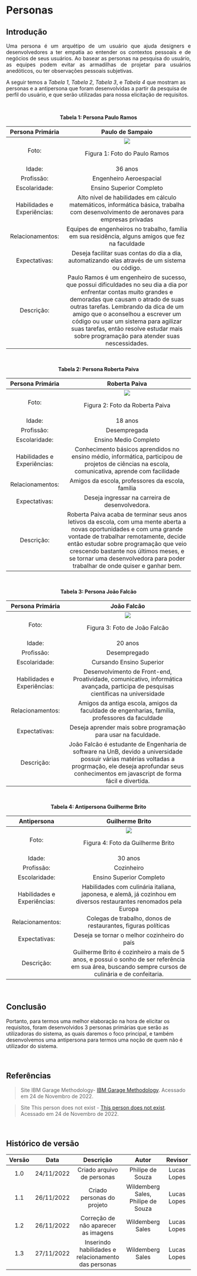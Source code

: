 # Personas

## Introdução
<p align="justify">Uma persona é um arquétipo de um usuário que ajuda designers e desenvolvedores a ter empatia ao entender os contextos pessoais e de negócios de seus usuários. Ao basear as personas na pesquisa do usuário, as equipes podem evitar as armadilhas de projetar para usuários anedóticos, ou ter observações pessoais subjetivas.  

A seguir temos a <i>Tabela 1</i>, <i>Tabela 2</i>, <i>Tabela 3</i>, e <i>Tabela 4</i> que mostram as personas e a antipersona que foram desenvolvidas a partir da pesquisa de perfil do usuário, e que serão utilizadas para nossa elicitação de requisitos.
</p>

</br>

<p align = "center"><b>Tabela 1: Persona Paulo Ramos</b></p>

|Persona Primária|Paulo de Sampaio|
|:--:|:--:|
|Foto:|![](./assets/persona1.jpg) <p>Figura 1: Foto do Paulo Ramos</p>|
|Idade:|36 anos|
|Profissão:|Engenheiro Aeroespacial|
|Escolaridade:|Ensino Superior Completo|
|Habilidades e Experiências:| Alto nível de habilidades em cálculo matemáticos, informática básica, trabalha com desenvolvimento de aeronaves para empresas privadas |
|Relacionamentos:| Equipes de engenheiros no trabalho, família em sua residência, alguns amigos que fez na faculdade |
|Expectativas:| Deseja facilitar suas contas do dia a dia, automatizando elas através de um sistema ou código.|
|Descrição:| Paulo Ramos é um engenheiro de sucesso, que possui dificuldades no seu dia a dia por enfrentar contas muito grandes e demoradas que causam o atrado de suas outras tarefas. Lembrando da dica de um amigo que o aconselhou a escrever um código ou usar um sistema para agilizar suas tarefas, então resolve estudar mais sobre programação para atender suas nescessidades. |

</br>

<p align = "center"><b>Tabela 2: Persona Roberta Paiva</b></p>

|Persona Primária|Roberta Paiva|
|:--:|:--:|
|Foto:|![](./assets/persona3.jpg)<p>Figura 2: Foto da Roberta Paiva</p>|
|Idade:|18 anos|
|Profissão:|Desempregada|
|Escolaridade:|Ensino Medio Completo|
|Habilidades e Experiências:| Conhecimento básicos aprendidos no ensino médio, informática, participou de projetos de ciências na escola, comunicativa, aprende com facilidade |
|Relacionamentos:| Amigos da escola, professores da escola, família |
|Expectativas:| Deseja ingressar na carreira de desenvolvedora. |
|Descrição:| Roberta Paiva acaba de terminar seus anos letivos da escola, com uma mente aberta a novas oportunidades e com uma grande vontade de trabalhar remotamente, decide então estudar sobre programação que veio crescendo bastante nos últimos meses, e se tornar uma desenvolvedora para poder trabalhar de onde quiser e ganhar bem. |

</br>

<p align = "center"><b>Tabela 3: Persona João Falcão</b></p>

|Persona Primária|João Falcão|
|:--:|:--:|
|Foto:|![](./assets/persona2.jpg)<p>Figura 3: Foto de João Falcão</p>|
|Idade:|20 anos|
|Profissão:|Desempregado|
|Escolaridade:|Cursando Ensino Superior|
|Habilidades e Experiências:| Desenvolvimento de Front-end, Proatividade, comunicativo, informática avançada, participa de pesquisas científicas na universidade |
|Relacionamentos:| Amigos da antiga escola, amigos da faculdade de engenharias, família, professores da faculdade |
|Expectativas:| Deseja aprender mais sobre programação para usar na faculdade. |
|Descrição:| João Falcão é estudante de Engenharia de software na UnB, devido a universidade possuir várias matérias voltadas a progrmação, ele deseja aprofundar seus conhecimentos em javascript de forma fácil e divertida. |

</br>

<p align = "center"><b>Tabela 4: Antipersona Guilherme Brito</b></p>

|Antipersona|Guilherme Brito|
|:--:|:--:|
|Foto:|![](./assets/antipersona.jpg)<p>Figura 4: Foto da Guilherme Brito</p>|
|Idade:|30 anos|
|Profissão:|Cozinheiro|
|Escolaridade:|Ensino Superior Completo|
|Habilidades e Experiências:| Habilidades com culinária italiana, japonesa, e alemã, já cozinhou em diversos restaurantes renomados pela Europa |
|Relacionamentos:| Colegas de trabalho, donos de restaurantes, figuras políticas |
|Expectativas:| Deseja se tornar o melhor cozinheiro do país |
|Descrição:| Guilherme Brito é cozinheiro a mais de 5 anos, e possui o sonho de ser referência em sua área, buscando sempre cursos de culinária e de confeitaria. |

</br>

## Conclusão

Portanto, para termos uma melhor elaboração na hora de elicitar os requisitos, foram desenvolvidos 3 personas primárias que serão as utilizadoras do sistema, as quais daremos o foco principal, e também desenvolvemos uma antipersona para termos uma noção de quem não é utilizador do sistema.

</br>

## Referências

> Site IBM Garage Methodology- <a href="https://www.ibm.com/garage/method/practices/think/practice_personas/">IBM Garage Methodology</a>. Acessado em 24 de Novembro de 2022.

> Site This person does not exist - <a href="https://thispersondoesnotexist.com/">This person does not exist</a>. Acessado em 24 de Novembro de 2022.

</br>

## Histórico de versão

| Versão |    Data    |                            Descrição                            |      Autor       |              Revisor              |
| :----: | :--------: | :-------------------------------------------------------------: | :--------------: | :-------------------------------: |
|  1.0   | 24/11/2022 |                Criado arquivo de personas                | Philipe de Souza | Lucas Lopes |
|  1.1   | 26/11/2022 |                Criado personas do projeto               | Wildemberg Sales, Philipe de Souza | Lucas Lopes |
| 1.2    | 26/11/2022 | Correção de não aparecer as imagens | Wildemberg Sales | Lucas Lopes |
| 1.3    | 27/11/2022 | Inserindo habilidades e relacionamento das personas | Wildemberg Sales | Lucas Lopes |